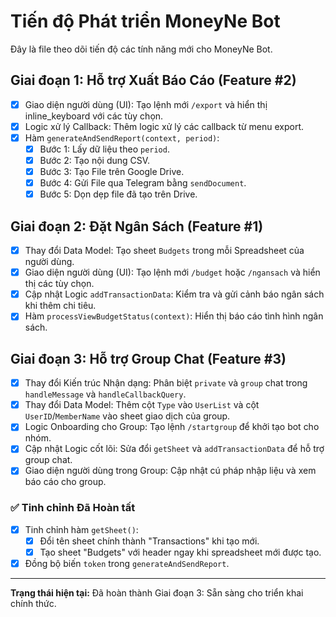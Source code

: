 # Tiến độ Phát triển MoneyNe Bot

Đây là file theo dõi tiến độ các tính năng mới cho MoneyNe Bot.

## Giai đoạn 1: Hỗ trợ Xuất Báo Cáo (Feature #2)
- [x] Giao diện người dùng (UI): Tạo lệnh mới `/export` và hiển thị inline_keyboard với các tùy chọn.
- [x] Logic xử lý Callback: Thêm logic xử lý các callback từ menu export.
- [x] Hàm `generateAndSendReport(context, period)`:
    - [x] Bước 1: Lấy dữ liệu theo `period`.
    - [x] Bước 2: Tạo nội dung CSV.
    - [x] Bước 3: Tạo File trên Google Drive.
    - [x] Bước 4: Gửi File qua Telegram bằng `sendDocument`.
    - [x] Bước 5: Dọn dẹp file đã tạo trên Drive.

## Giai đoạn 2: Đặt Ngân Sách (Feature #1)
- [x] Thay đổi Data Model: Tạo sheet `Budgets` trong mỗi Spreadsheet của người dùng.
- [x] Giao diện người dùng (UI): Tạo lệnh mới `/budget` hoặc `/ngansach` và hiển thị các tùy chọn.
- [x] Cập nhật Logic `addTransactionData`: Kiểm tra và gửi cảnh báo ngân sách khi thêm chi tiêu.
- [x] Hàm `processViewBudgetStatus(context)`: Hiển thị báo cáo tình hình ngân sách.

## Giai đoạn 3: Hỗ trợ Group Chat (Feature #3)
- [x] Thay đổi Kiến trúc Nhận dạng: Phân biệt `private` và `group` chat trong `handleMessage` và `handleCallbackQuery`.
- [x] Thay đổi Data Model: Thêm cột `Type` vào `UserList` và cột `UserID`/`MemberName` vào sheet giao dịch của group.
- [x] Logic Onboarding cho Group: Tạo lệnh `/startgroup` để khởi tạo bot cho nhóm.
- [x] Cập nhật Logic cốt lõi: Sửa đổi `getSheet` và `addTransactionData` để hỗ trợ group chat.
- [x] Giao diện người dùng trong Group: Cập nhật cú pháp nhập liệu và xem báo cáo cho group.

### ✅ Tinh chỉnh Đã Hoàn tất
- [x] Tinh chỉnh hàm `getSheet()`:
    - [x] Đổi tên sheet chính thành "Transactions" khi tạo mới.
    - [x] Tạo sheet "Budgets" với header ngay khi spreadsheet mới được tạo.
- [x] Đồng bộ biến `token` trong `generateAndSendReport`.

---
**Trạng thái hiện tại:** Đã hoàn thành Giai đoạn 3: Sẵn sàng cho triển khai chính thức.
